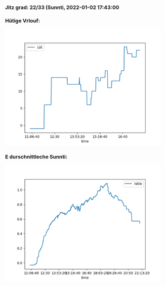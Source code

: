 ### Jitz grad: 22/33 (Sunnti, 2022-01-02 17:43:00

### Hütige Vrlouf:
![Graph](Today.png)

### E durschnittleche Sunnti:
![Graph](Sunnti.png)